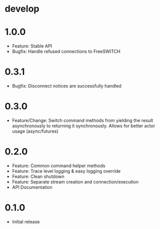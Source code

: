 # develop

# 1.0.0
  * Feature: Stable API
  * Bugfix: Handle refused connections to FreeSWITCH

# 0.3.1
  * Bugfix: Disconnect notices are successfully handled

# 0.3.0
  * Feature/Change: Switch command methods from yielding the result asynchronously to returning it synchronously. Allows for better actor usage (async/futures)

# 0.2.0
  * Feature: Common command helper methods
  * Feature: Trace level logging & easy logging override
  * Feature: Clean shutdown
  * Feature: Separate stream creation and connection/execution
  * API Documentation

# 0.1.0
  * Initial release

